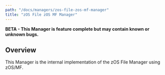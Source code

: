 ```yaml
---
path: "/docs/managers/zos-file-zos-mf-manager"
title: "zOS File zOS MF Manager"
---
```


**BETA - This Manager is feature complete but may contain known or unknown bugs.**

## Overview
This Manager is the internal implementation of the zOS File Manager using zOS/MF.


</details>

</details>

</details>
